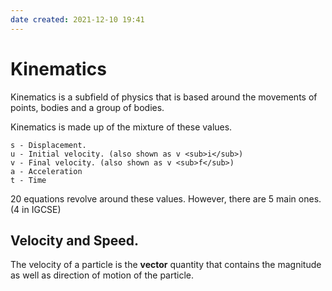 ```yaml
---
date created: 2021-12-10 19:41
---
```


# Kinematics

Kinematics is a subfield of physics that is based around the movements of points, bodies and a group of bodies.

Kinematics is made up of the mixture of these values.

```
s - Displacement.
u - Initial velocity. (also shown as v <sub>i</sub>)
v - Final velocity. (also shown as v <sub>f</sub>)
a - Acceleration
t - Time
```

20 equations revolve around these values. However, there are 5 main ones. (4 in IGCSE)

## Velocity and Speed.

The velocity of a particle is the **vector** quantity that contains the magnitude as well as direction of motion of the particle.
